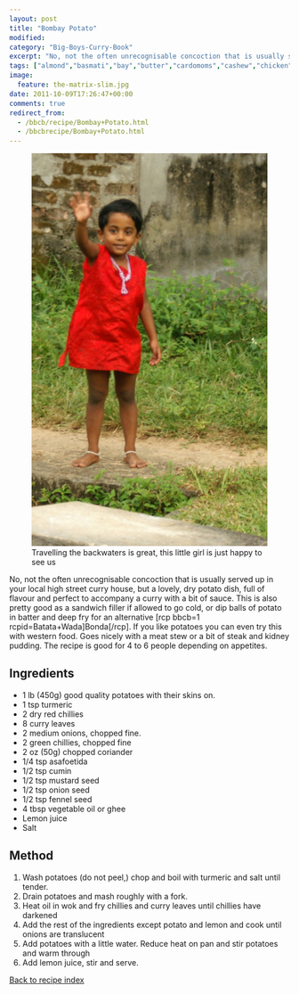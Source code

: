 ```yaml
---
layout: post
title: "Bombay Potato"
modified:
category: "Big-Boys-Curry-Book"
excerpt: "No, not the often unrecognisable concoction that is usually served up in your local high"
tags: ["almond","basmati","bay","butter","cardomoms","cashew","chicken","cinnamon","cloves","cumin","ghee","lamb","mace","nuts","pepper","rice","saffron","turmeric"]
image:
  feature: the-matrix-slim.jpg
date: 2011-10-09T17:26:47+00:00
comments: true
redirect_from: 
  - /bbcb/recipe/Bombay+Potato.html
  - /bbcbrecipe/Bombay+Potato.html
---
```


<figure>
	<a href="/images/bbcb/pict2400.jpg" alt="Happiness, Kerala, India" title="Happiness, Kerala, India &#169; Ashley Kitson 12/09/2011"><img src="/images/bbcb/pict2400.jpg"/></a>
	<figcaption>Travelling the backwaters is great, this little girl is just happy to see us</figcaption>
</figure>

No, not the often unrecognisable concoction that is usually served up in your local high street curry house, but a lovely, dry potato dish, full of flavour and perfect to accompany a curry with a bit of sauce. This is also pretty good as a sandwich filler if allowed to go cold, or dip balls of potato in batter and deep fry for an alternative [rcp bbcb=1 rcpid=Batata+Wada]Bonda[/rcp]. If you like potatoes you can even try this with western food. Goes nicely with a meat stew or a bit of steak and kidney pudding. The recipe is good for 4 to 6 people depending on appetites.
        
## Ingredients
        
<ul><li>1 lb (450g) good quality potatoes with their skins on.</li><li>1 tsp turmeric</li><li>2 dry red chillies</li><li>8 curry leaves</li><li>2 medium onions, chopped fine.</li><li>2 green chillies, chopped fine</li><li>2 oz (50g) chopped coriander</li><li>1/4 tsp asafoetida</li><li>1/2 tsp cumin</li><li>1/2 tsp mustard seed</li><li>1/2 tsp onion seed</li><li>1/2 tsp fennel seed</li><li>4 tbsp vegetable oil or ghee</li><li>Lemon juice</li><li>Salt</li></ul>
        
## Method

<ol><li>Wash potatoes (do not peel,) chop and boil with turmeric and salt until  tender.</li><li>Drain potatoes and mash roughly with a fork.</li><li>Heat oil in wok and fry chillies and curry leaves until chillies have darkened</li><li>Add the rest of the ingredients except potato and lemon and cook until onions are  translucent</li><li>Add potatoes with a little water. Reduce heat on pan and stir potatoes and warm through</li><li>Add lemon juice, stir and serve.</li></ol>   

<a href="/bbcb">Back to recipe index</a>      